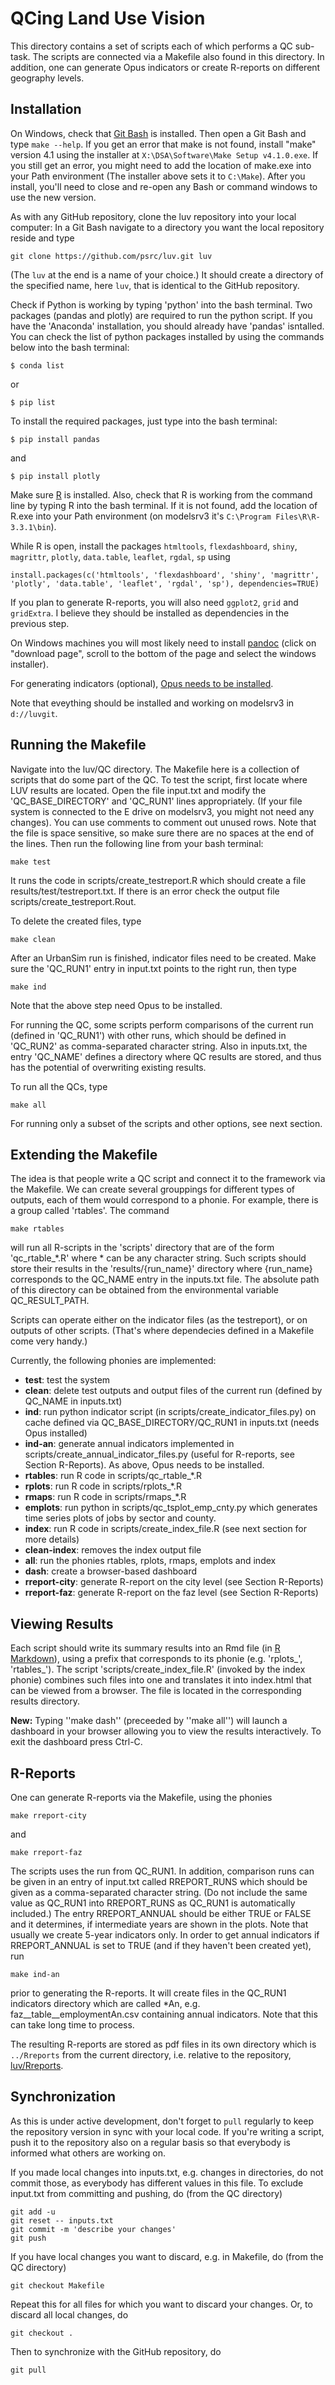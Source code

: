 # QCing Land Use Vision

This directory contains a set of scripts each of which performs a QC sub-task. The scripts are connected via a Makefile also found in this directory. In addition, one can generate Opus indicators or create R-reports on different geography levels.

## Installation
On Windows, check that [Git Bash](https://git-for-windows.github.io) is installed. Then open a Git Bash and type ``make --help``. If you get an error that make is not found, install "make" version 4.1 using the installer at ``X:\DSA\Software\Make Setup v4.1.0.exe``. If you still get an error, you might need to add the location of make.exe into your Path environment (The installer above sets it to ``C:\Make``). After you install, you'll need to close and re-open any Bash or command windows to use the new version.

<!--O from [SWCarpentryInstaller](https://github.com/swcarpentry/windows-installer/releases/latest)-->
As with any GitHub repository, clone the luv repository into your local computer: In a Git Bash navigate to a directory you want the local repository reside and type 

```
git clone https://github.com/psrc/luv.git luv
```

(The ``luv`` at the end is a name of your choice.) It should create a directory of the specified name, here ``luv``, that is identical to the GitHub repository.

Check if Python is working by typing 'python' into the bash terminal. Two packages (pandas and plotly) are required to run the python script. If you have the 'Anaconda' installation, you should already have 'pandas' isntalled. You can check the list of python packages installed by using the commands below into the bash terminal:

```
$ conda list
```

or

```
$ pip list
```

To install the required packages, just type into the bash terminal:

```
$ pip install pandas
```

and

```
$ pip install plotly
```

Make sure [R](https://www.r-project.org) is installed. Also, check that R is working from the command line by typing R into the bash terminal. If it is not found, add the location of R.exe into your Path environment (on modelsrv3 it's ``C:\Program Files\R\R-3.3.1\bin``).

While R is open, install the packages ``htmltools``, ``flexdashboard``, ``shiny``, ``magrittr``, ``plotly``, ``data.table``, ``leaflet``, ``rgdal``, ``sp`` using

```
install.packages(c('htmltools', 'flexdashboard', 'shiny', 'magrittr', 'plotly', 'data.table', 'leaflet', 'rgdal', 'sp'), dependencies=TRUE)
```

If you plan to generate R-reports, you will also need ``ggplot2``, ``grid`` and ``gridExtra``. I believe they should be installed as dependencies in the previous step.


On Windows machines you will most likely need to install [pandoc](http://pandoc.org/installing.html) (click on "download page", scroll to the bottom of the page and select the windows installer).

For generating indicators (optional), [Opus needs to be installed](http://twiki/DSA/InstallingUrbanSim). 

Note that eveything should be installed and working on modelsrv3 in ``d://luvgit``.
 

## Running the Makefile

Navigate into the luv/QC directory. The Makefile here is a collection of scripts that do some part of the QC. To test the script, first locate where LUV results are located. Open the file input.txt and modify the 'QC\_BASE\_DIRECTORY' and 'QC\_RUN1' lines appropriately. (If your file system is connected to the E drive on modelsrv3, you might not need any changes). You can use comments to comment out unused rows. Note that the file is space sensitive, so make sure there are no spaces at the end of the lines.
Then run the following line from your bash terminal:

```
make test
```

It runs the code in scripts/create\_testreport.R which should create a file results/test/testreport.txt. If there is an error check the output file scripts/create\_testreport.Rout.

To delete the created files, type

```
make clean
```

After an UrbanSim run is finished, indicator files need to be created. Make sure the 'QC\_RUN1' entry in input.txt points to the right run, then type


```
make ind
```

Note that the above step need Opus to be installed.

For running the QC, some scripts perform comparisons of the current run (defined in  'QC\_RUN1') with other runs, which should be defined in 'QC\_RUN2' as comma-separated character string. Also in inputs.txt, the entry 'QC\_NAME' defines a directory where QC results are stored, and thus has the potential of overwriting existing results.

To run all the QCs, type

```
make all
```

For running only a subset of the scripts and other options, see next section.


## Extending the Makefile

The idea is that people write a QC script and connect it to the framework via the Makefile. We can create several grouppings for different types of outputs, each of them would correspond to a phonie. For example, there is a group called 'rtables'. The command 

```
make rtables
```
will run all R-scripts in the 'scripts' directory that are of the form 'qc\_rtable\_\*.R' where \* can be any character string. Such scripts should store their results in the 'results/{run\_name}' directory where {run\_name} corresponds to the QC\_NAME entry in the inputs.txt file.  The absolute path of this directory can be obtained from the environmental variable QC\_RESULT\_PATH. 

Scripts can operate either on the indicator files (as the testreport), or on outputs of other scripts. (That's where dependecies defined in a Makefile come very handy.)

Currently, the following phonies are implemented:

   * **test**: test the system
   * **clean**: delete test outputs and output files of the current run (defined by QC\_NAME in inputs.txt)
   * **ind**: run python indicator script (in scripts/create\_indicator\_files.py) on cache defined via QC\_BASE_DIRECTORY/QC\_RUN1 in inputs.txt (needs Opus installed)
   * **ind-an**: generate annual indicators implemented in scripts/create\_annual\_indicator\_files.py (useful for R-reports, see Section R-Reports). As above, Opus needs to be installed.
   * **rtables**: run R code in scripts/qc\_rtable\_\*.R
   * **rplots**: run R code in scripts/rplots\_\*.R
   * **rmaps**: run R code in scripts/rmaps\_\*.R
   * **emplots**: run python in scripts/qc\_tsplot\_emp\_cnty.py which generates time series plots of jobs by sector and county. 
   * **index**: run R code in scripts/create\_index\_file.R (see next section for more details)
   * **clean-index**: removes the index output file
   * **all**: run the phonies rtables, rplots, rmaps, emplots and index
   * **dash**: create a browser-based dashboard 
   * **rreport-city**: generate R-report on the city level (see Section R-Reports)
   * **rreport-faz**: generate R-report on the faz level (see Section R-Reports)

## Viewing Results

Each script should write its summary results into an Rmd file (in [R Markdown](http://rmarkdown.rstudio.com)), using a prefix that corresponds to its phonie (e.g. 'rplots\_', 'rtables\_'). The script 'scripts/create\_index\_file.R' (invoked by the index phonie) combines such files into one and translates it into index.html that can be viewed from a browser.  The file is located in the corresponding results directory.

**New:** Typing ''make dash'' (preceeded by ''make all'') will launch a dashboard in your browser allowing you to view the results interactively. To exit the dashboard press Ctrl-C. 

## R-Reports

One can generate R-reports via the Makefile, using the phonies  

```
make rreport-city
``` 

and

```
make rreport-faz
```

The scripts uses the run from QC\_RUN1. In addition, comparison runs can be given in an entry of input.txt called RREPORT\_RUNS which should be given as a comma-separated character string. (Do not include the same value as QC\_RUN1 into RREPORT\_RUNS as QC\_RUN1 is automatically included.) The entry RREPORT\_ANNUAL should be either TRUE or FALSE and it determines, if intermediate years are shown in the plots. Note that usually we create 5-year indicators only. In order to get annual indicators if  RREPORT\_ANNUAL is set to TRUE (and if they haven't been created yet), run 

```
make ind-an
```

prior to generating the R-reports. It will create files in the QC\_RUN1 indicators directory which are called *An, e.g. faz\_\_table\_\_employmentAn.csv containing annual indicators. Note that this can take long time to process.

The resulting R-reports are stored as pdf files in its own directory which is ``../Rreports`` from the current directory, i.e. relative to the repository, [luv/Rreports](https://github.com/psrc/luv/tree/master/Rreports). 


## Synchronization

As this is under active development, don't forget to ``pull`` regularly to keep the repository version in sync with your local code. If you're writing a script, push it to the repository also on a regular basis so that everybody is informed what others are working on.

If you made local changes into inputs.txt, e.g. changes in directories, do not commit those, as everybody has different values in this file. To exclude input.txt from committing and pushing, do (from the QC directory)

```
git add -u
git reset -- inputs.txt
git commit -m 'describe your changes'
git push
```

If you have local changes you want to discard, e.g. in Makefile, do (from the QC directory)

```
git checkout Makefile
```
Repeat this for all files for which you want to discard your changes. Or, to discard all local changes, do

```
git checkout .
```

Then to synchronize with the GitHub repository, do 

```
git pull
```



